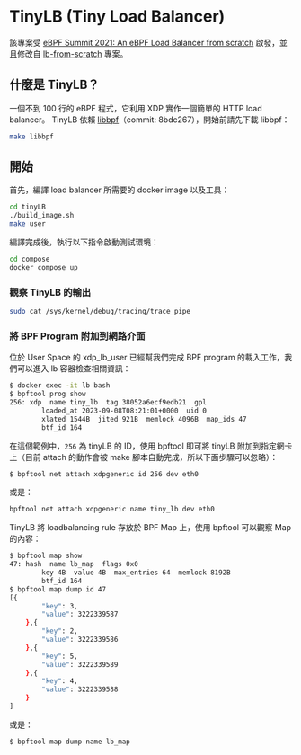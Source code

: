 # TinyLB (Tiny Load Balancer)

該專案受 [eBPF Summit 2021: An eBPF Load Balancer from scratch](https://www.youtube.com/watch?v=L3_AOFSNKK8) 啟發，並且修改自 [lb-from-scratch](https://github.com/lizrice/lb-from-scratch) 專案。

## 什麼是 TinyLB？

一個不到 100 行的 eBPF 程式，它利用 XDP 實作一個簡單的 HTTP load balancer。
TinyLB 依賴 [libbpf](https://github.com/libbpf/libbpf/tree/8bdc267e7b853ca08ed762b21fecc0e019ddc332)（commit: 8bdc267），開始前請先下載 libbpf：
```sh
make libbpf
```


## 開始

首先，編譯 load balancer 所需要的 docker image 以及工具：
```sh
cd tinyLB
./build_image.sh
make user
```
編譯完成後，執行以下指令啟動測試環境：
```sh
cd compose
docker compose up
```

### 觀察 TinyLB 的輸出

```bash
sudo cat /sys/kernel/debug/tracing/trace_pipe
```

### 將 BPF Program 附加到網路介面

位於 User Space 的 xdp_lb_user 已經幫我們完成 BPF program 的載入工作，我們可以進入 lb 容器檢查相關資訊：

```bash
$ docker exec -it lb bash
$ bpftool prog show
256: xdp  name tiny_lb  tag 38052a6ecf9edb21  gpl
        loaded_at 2023-09-08T08:21:01+0000  uid 0
        xlated 1544B  jited 921B  memlock 4096B  map_ids 47
        btf_id 164
```
在這個範例中，`256` 為 tinyLB 的 ID，使用 bpftool 即可將 tinyLB 附加到指定網卡上（目前 attach 的動作會被 make 腳本自動完成，所以下面步驟可以忽略）：
```bash
$ bpftool net attach xdpgeneric id 256 dev eth0
```
或是：
```bash
bpftool net attach xdpgeneric name tiny_lb dev eth0
```

TinyLB 將 loadbalancing rule 存放於 BPF Map 上，使用 bpftool 可以觀察 Map 的內容：
```bash
$ bpftool map show
47: hash  name lb_map  flags 0x0
        key 4B  value 4B  max_entries 64  memlock 8192B
        btf_id 164
$ bpftool map dump id 47
[{
        "key": 3,
        "value": 3222339587
    },{
        "key": 2,
        "value": 3222339586
    },{
        "key": 5,
        "value": 3222339589
    },{
        "key": 4,
        "value": 3222339588
    }
]
```
或是：
```bash
$ bpftool map dump name lb_map
```